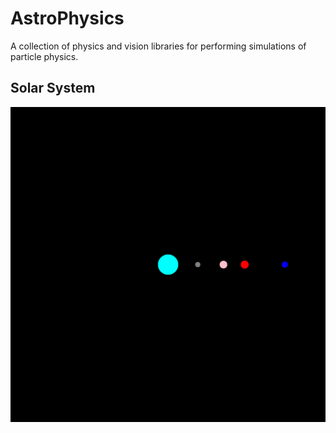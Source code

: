# AstroPhysics
A collection of physics and vision libraries for performing simulations of particle physics.

## Solar System

![Solar System](videos/solar.gif)